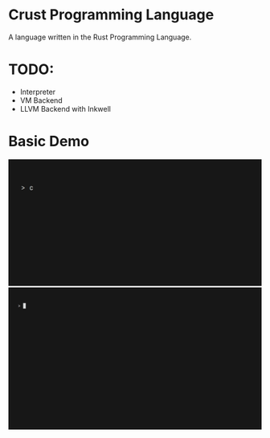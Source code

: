 # Crust Programming Language
A language written in the Rust Programming Language.

# TODO:
- Interpreter
- VM Backend
- LLVM Backend with Inkwell

# Basic Demo

<img src="demo/output/demo.gif">
<img src="demo/output/recursion.gif">